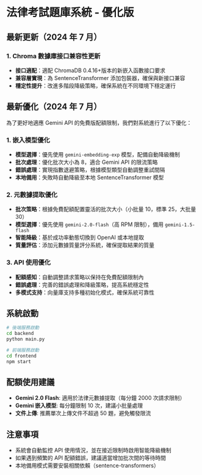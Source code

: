 # 法律考試題庫系統 - 優化版

## 最新更新（2024 年 7 月）

### 1. Chroma 數據庫接口兼容性更新

- **接口適配**：適配 ChromaDB 0.4.16+版本的新嵌入函數接口要求
- **兼容層實現**：為 SentenceTransformer 添加包裝器，確保與新接口兼容
- **穩定性提升**：改進多階段降級策略，確保系統在不同環境下穩定運行

## 最新優化（2024 年 7 月）

為了更好地適應 Gemini API 的免費版配額限制，我們對系統進行了以下優化：

### 1. 嵌入模型優化

- **模型選擇**：優先使用 `gemini-embedding-exp` 模型，配備自動降級機制
- **批次處理**：優化批次大小為 8，適合 Gemini API 的限流策略
- **錯誤處理**：實現指數退避策略，根據模型類型自動調整重試間隔
- **本地備用**：失敗時自動降級至本地 SentenceTransformer 模型

### 2. 元數據提取優化

- **批次策略**：根據免費配額配置靈活的批次大小（小批量 10，標準 25，大批量 30）
- **模型選擇**：優先使用 `gemini-2.0-flash`（高 RPM 限制），備用 `gemini-1.5-flash`
- **智能降級**：基於成功率動態切換到 OpenAI 或本地提取
- **質量評估**：添加元數據質量評分系統，確保提取結果的質量

### 3. API 使用優化

- **配額感知**：自動調整請求策略以保持在免費配額限制內
- **錯誤處理**：完善的錯誤處理和降級策略，提高系統穩定性
- **多模式支持**：向量庫支持多種初始化模式，確保系統可靠性

## 系統啟動

```bash
# 後端服務啟動
cd backend
python main.py

# 前端服務啟動
cd frontend
npm start
```

## 配額使用建議

- **Gemini 2.0 Flash**: 適用於法律元數據提取（每分鐘 2000 次請求限制）
- **Gemini 嵌入模型**: 每分鐘限制 10 次，建議小批量處理
- **文件上傳**: 推薦單次上傳文件不超過 50 題，避免觸發限流

## 注意事項

- 系統會自動監控 API 使用情況，並在接近限制時啟用智能降級機制
- 如果遇到頻繁的 API 配額錯誤，建議適當增加批次間的等待時間
- 本地備用模式需要安裝相關依賴（sentence-transformers）
